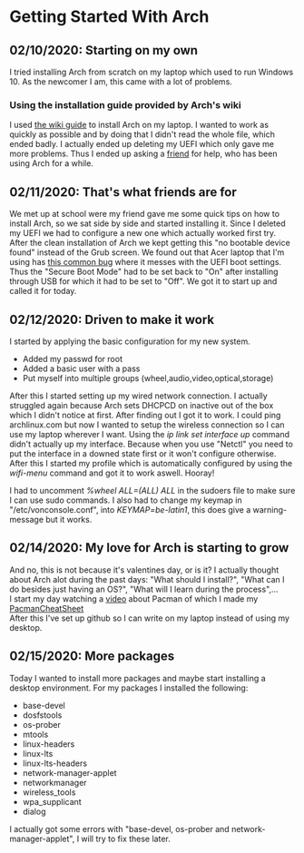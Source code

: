 # Getting Started With Arch
## 02/10/2020: Starting on my own  
I tried installing Arch from scratch on my laptop which used to run Windows 10. As the newcomer I am, this came with a lot of problems.  
### Using the installation guide provided by Arch's wiki
I used [the wiki guide](https://wiki.archlinux.org/index.php/installation_guide) to install Arch on my laptop. I wanted to work as quickly as possible and by doing that I didn't read the whole file, which ended badly. I actually ended up deleting my UEFI which only gave me more problems. Thus I ended up asking a [friend](https://github.com/angelocarly) for help, who has been using Arch for a while.  

## 02/11/2020: That's what friends are for  
We met up at school were my friend gave me some quick tips on how to install Arch, so we sat side by side and started installing it. Since I deleted my UEFI we had to configure a new one which actually worked first try. After the clean installation of Arch we kept getting this "no bootable device found" instead of the Grub screen. We found out that Acer laptop that I'm using has [this common bug](https://itsfoss.com/no-bootable-device-found-ubuntu/) where it messes with the UEFI boot settings. Thus the "Secure Boot Mode" had to be set back to "On" after installing through USB for which it had to be set to "Off".
We got it to start up and called it for today.  

## 02/12/2020: Driven to make it work
I started by applying the basic configuration for my new system.  
* Added my passwd for root
* Added a basic user with a pass
* Put myself into multiple groups (wheel,audio,video,optical,storage)  

After this I started setting up my wired network connection. I actually struggled again because Arch sets DHCPCD on inactive out of the box which I didn't notice at first. After finding out I got it to work. I could ping archlinux.com but now I wanted to setup the wireless connection so I can use my laptop wherever I want. Using the 
*ip link set interface up* command didn't actually up my interface. Because when you use "Netctl" you need to put the interface in a downed state first or it won't configure otherwise. After this I started my profile which is automatically configured by using the *wifi-menu* command and got it to work aswell. Hooray!  

I had to uncomment *%wheel ALL=(ALL) ALL* in the sudoers file to make sure I can use sudo commands. I also had to change my keymap in "/etc/vonconsole.conf", into *KEYMAP=be-latin1*, this does give a warning-message but it works.

## 02/14/2020: My love for Arch is starting to grow 
And no, this is not because it's valentines day, or is it?
I actually thought about Arch alot during the past days: "What should I install?", "What can I do besides just having an OS?", "What will I learn during the process",...  
I start my day watching a [video](https://www.youtube.com/watch?v=-dEuXTMzRKs) about Pacman of which I made my [PacmanCheatSheet](CheatSheets/PacmanCheatSheet.md)  
After this I've set up github so I can write on my laptop instead of using my desktop.

## 02/15/2020: More packages
Today I wanted to install more packages and maybe start installing a desktop environment. For my packages I installed the following:  

* base-devel
* dosfstools 
* os-prober
* mtools
* linux-headers
* linux-lts
* linux-lts-headers
* network-manager-applet 
* networkmanager 
* wireless_tools 
* wpa_supplicant 
* dialog 
 
I actually got some errors with "base-devel, os-prober and network-manager-applet", I will try to fix these later. 
